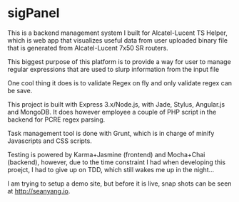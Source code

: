 # sigPanel

This is a backend management system I built for Alcatel-Lucent TS Helper, which is web app that visualizes useful data from user uploaded binary file that is generated from Alcatel-Lucent 7x50 SR routers.

This biggest purpose of this platform is to provide a way for user to manage regular expressions that are used to slurp information from the input file

One cool thing it does is to validate Regex on fly and only validate regex can be save. 

This project is built with Express 3.x/Node.js, with Jade, Stylus, Angular.js and MongoDB. It does however employee a couple of PHP script in the backend for PCRE regex parsing. 

Task management tool is done with Grunt, which is in charge of minify Javascripts and CSS scripts. 

Testing is powered by Karma+Jasmine (frontend) and Mocha+Chai (backend), however, due to the time constraint I had when developing this proejct, I had to give up on TDD, which still wakes me up in the night... 

I am trying to setup a demo site, but before it is live, snap shots can be seen at http://seanyang.io. 
